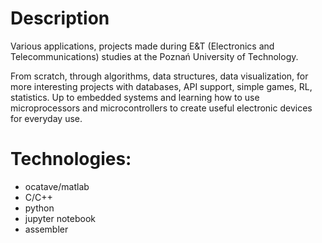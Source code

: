 # Description
Various applications, projects made during E&T (Electronics and Telecommunications) studies at the Poznań University of Technology.

From scratch, through algorithms, data structures, data visualization, for more interesting projects with databases, API support, simple games, RL, statistics. Up to embedded systems and learning how to use microprocessors and microcontrollers to create useful electronic devices for everyday use. 

# Technologies: 
- ocatave/matlab
- C/C++
- python
- jupyter notebook
- assembler

